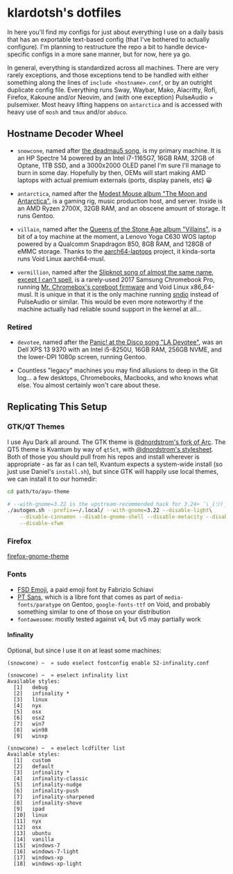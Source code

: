 # klardotsh's dotfiles

In here you'll find my configs for just about everything I use on a daily basis
that has an exportable text-based config (that I've bothered to actually
configure). I'm planning to restructure the repo a bit to handle device-specific
configs in a more sane manner, but for now, here ya go.

In general, everything is standardized across all machines. There are very
rarely exceptions, and those exceptions tend to be handled with either something
along the lines of `include <hostname>.conf`, or by an outright duplicate config
file. Everything runs Sway, Waybar, Mako, Alacritty, Rofi, Firefox, Kakoune
and/or Neovim, and (with one exception) PulseAudio + pulsemixer. Most heavy
lifting happens on `antarctica` and is accessed with heavy use of `mosh` and
`tmux` and/or `abduco`.


## Hostname Decoder Wheel

- `snowcone`, named after [the deadmau5
  song](https://en.wikipedia.org/wiki/Snowcone_(instrumental)), is my primary
  machine. It is an HP Spectre 14 powered by an Intel i7-1165G7, 16GB RAM, 32GB
  of Optane, 1TB SSD, and a 3000x2000 OLED panel I'm sure I'll manage to burn in
  some day. Hopefully by then, OEMs will start making AMD laptops with actual
  premium externals (ports, display panels, etc) 😀

- `antarctica`, named after the [Modest Mouse album "The Moon and
  Antarctica"](https://en.wikipedia.org/wiki/The_Moon_%26_Antarctica), is a
  gaming rig, music production host, and server. Inside is an AMD Ryzen 2700X,
  32GB RAM, and an obscene amount of storage. It runs Gentoo.

- `villain`, named after the [Queens of the Stone Age album
  "Villains"](https://en.wikipedia.org/wiki/Villains_(Queens_of_the_Stone_Age_album)),
  is a bit of a toy machine at the moment, a Lenovo Yoga C630 WOS laptop powered
  by a Qualcomm Snapdragon 850, 8GB RAM, and 128GB of eMMC storage. Thanks to
  the [aarch64-laptops](https://github.com/aarch64-laptops/build) project, it
  kinda-sorta runs Void Linux aarch64-musl.

- `vermillion`, named after the [Slipknot song of almost the same name, except I
  can't spell](https://en.wikipedia.org/wiki/Vermilion_(song)), is a rarely-used
  2017 Samsung Chromebook Pro, running [Mr. Chromebox's coreboot
  firmware](https://mrchromebox.tech/) and Void Linux x86\_64-musl. It is unique
  in that it is the only machine running
  [sndio](https://en.wikipedia.org/wiki/Sndio) instead of PulseAudio or similar.
  This would be even more noteworthy if the machine actually had reliable sound
  support in the kernel at all...

### Retired

- `devotee`, named after the [Panic! at the Disco song "LA
  Devotee"](https://en.wikipedia.org/wiki/LA_Devotee), was an Dell XPS
  13 9370 with an Intel i5-8250U, 16GB RAM, 256GB NVME, and the lower-DPI 1080p
  screen, running Gentoo.

- Countless "legacy" machines you may find allusions to deep in the Git log... a
  few desktops, Chromebooks, Macbooks, and who knows what else. You almost
  certainly won't care about these.


## Replicating This Setup

### GTK/QT Themes

I use Ayu Dark all around. The GTK theme is [@dnordstrom's fork of
Arc](https://github.com/dnordstrom/ayu-theme/tree/ayu). The QT5 theme is Kvantum
by way of `qt5ct`, with [@dnordstrom's
stylesheet](https://github.com/dnordstrom/dotfiles/tree/master/kvantum). Both of
those you should pull from his repos and install wherever is appropriate - as
far as I can tell, Kvantum expects a system-wide install (so just use Daniel's
`install.sh`), but since GTK will happily use local themes, we can install it to
our homedir:

```sh
cd path/to/ayu-theme

# --with-gnome=3.22 is the upstream-recommended hack for 3.24+ ¯\_(ツ)_/¯
./autogen.sh --prefix=~/.local/ --with-gnome=3.22 --disable-light\
	--disable-cinnamon --disable-gnome-shell --disable-metacity --disable-unity\
	--disable-xfwm
```

### Firefox

[firefox-gnome-theme](https://github.com/rafaelmardojai/firefox-gnome-theme)

### Fonts

- [FSD Emoji](https://fsd.it/shop/fonts/fsd-emoji/), a paid emoji font by
  Fabrizio Schiavi
- [PT Sans](https://company.paratype.com/pt-sans-pt-serif), which is a libre
  font that comes as part of `media-fonts/paratype` on Gentoo,
  `google-fonts-ttf` on Void, and probably something similar to one of those on
  your distribution
- `fontawesome`: mostly tested against v4, but v5 may partially work

#### Infinality

Optional, but since I use it on at least some machines:

```
(snowcone) ~  » sudo eselect fontconfig enable 52-infinality.conf

(snowcone) ~  » eselect infinality list
Available styles:
  [1]   debug
  [2]   infinality *
  [3]   linux
  [4]   nyx
  [5]   osx
  [6]   osx2
  [7]   win7
  [8]   win98
  [9]   winxp

(snowcone) ~  » eselect lcdfilter list
Available styles:
  [1]   custom
  [2]   default
  [3]   infinality *
  [4]   infinality-classic
  [5]   infinality-nudge
  [6]   infinality-push
  [7]   infinality-sharpened
  [8]   infinality-shove
  [9]   ipad
  [10]  linux
  [11]  nyx
  [12]  osx
  [13]  ubuntu
  [14]  vanilla
  [15]  windows-7
  [16]  windows-7-light
  [17]  windows-xp
  [18]  windows-xp-light
```
